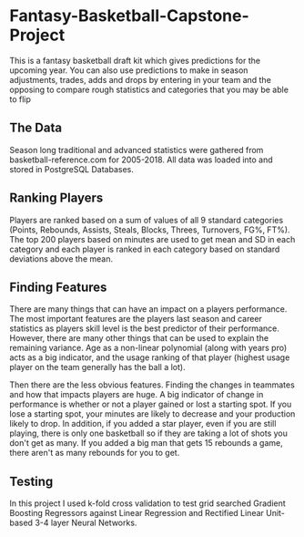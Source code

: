 # Fantasy-Basketball-Capstone-Project
This is a fantasy basketball draft kit which gives predictions for the upcoming year.  You can also use predictions to make in season adjustments, trades, adds and drops by entering in your team and the opposing to compare rough statistics and categories that you may be able to flip

## The Data
Season long traditional and advanced statistics were gathered from basketball-reference.com for 2005-2018.  All data was loaded into and stored in PostgreSQL Databases.

## Ranking Players
Players are ranked based on a sum of values of all 9 standard categories (Points, Rebounds, Assists, Steals, Blocks, Threes, Turnovers, FG%, FT%).  The top 200 players based on minutes are used to get mean and SD in each category and each player is ranked in each category based on standard deviations above the mean.

## Finding Features
There are many things that can have an impact on a players performance.  The most important features are the players last season and career statistics as players skill level is the best predictor of their performance.  However, there are many other things that can be used to explain the remaining variance.  Age as a non-linear polynomial (along with years pro) acts as a big indicator, and the usage ranking of that player (highest usage player on the team generally has the ball a lot).

Then there are the less obvious features.  Finding the changes in teammates and how that impacts players are huge.  A big indicator of change in performance is whether or not a player gained or lost a starting spot.  If you lose a starting spot, your minutes are likely to decrease and your production likely to drop.  In addition, if you added a star player, even if you are still playing, there is only one basketball so if they are taking a lot of shots you don't get as many.  If you added a big man that gets 15 rebounds a game, there aren't as many rebounds for you to get.


## Testing
In this project I used k-fold cross validation to test grid searched Gradient Boosting Regressors against Linear Regression and Rectified Linear Unit-based 3-4 layer Neural Networks.
